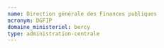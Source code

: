 ```yaml
---
name: Direction générale des Finances publiques
acronym: DGFIP
domaine_ministeriel: bercy
type: administration-centrale
---
```

